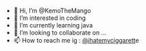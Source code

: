 - 👋 Hi, I’m @KemoTheMango
- 👀 I’m interested in coding
- 🌱 I’m currently learning java
- 💞️ I’m looking to collaborate on ...
- 📫 How to reach me ig : [@ihatemyciggarett](https://www.instagram.com/ihatemycigarettes/)e

<!---
KemoTheMango/KemoTheMango is a ✨ special ✨ repository because its `README.md` (this file) appears on your GitHub profile.
You can click the Preview link to take a look at your changes.
--->
